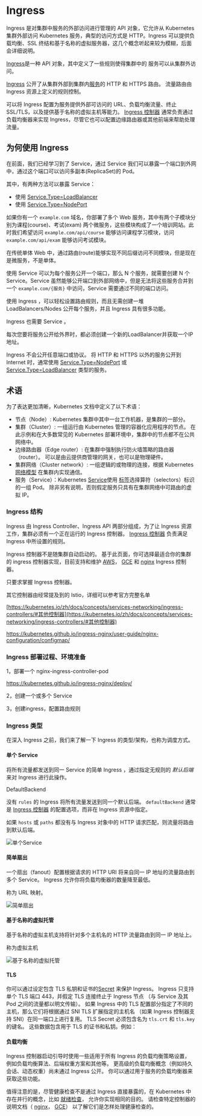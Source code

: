 # Ingress

Ingress 是对集群中服务的外部访问进行管理的 API 对象，它允许从 Kubernetes 集群外部访问 Kubernetes 服务，典型的访问方式是 HTTP。Ingress 可以提供负载均衡、SSL 终结和基于名称的虚拟服务器，这几个概念听起来较为模糊，后面会详细说明。

[Ingress](https://kubernetes.io/zh/docs/concepts/services-networking/ingress/)是一种 API 对象，其中定义了一些规则使得集群中的 服务可以从集群外访问。

[Ingress](https://kubernetes.io/docs/reference/generated/kubernetes-api/v1.21/#ingress-v1beta1-networking-k8s-io) 公开了从集群外部到集群内[服务](https://kubernetes.io/zh/docs/concepts/services-networking/service/)的 HTTP 和 HTTPS 路由。 流量路由由 Ingress 资源上定义的规则控制。

可以将 Ingress 配置为服务提供外部可访问的 URL、负载均衡流量、终止 SSL/TLS，以及提供基于名称的虚拟主机等能力。 [Ingress 控制器](https://kubernetes.io/zh/docs/concepts/services-networking/ingress-controllers) 通常负责通过负载均衡器来实现 Ingress，尽管它也可以配置边缘路由器或其他前端来帮助处理流量。



## 为何使用 Ingress

在前面，我们已经学习到了 Service，通过 Service 我们可以暴露一个端口到外网中，通过这个端口可以访问多副本(ReplicaSet)的 Pod。

其中，有两种方法可以暴露 Service：

- 使用 [Service.Type=LoadBalancer](https://kubernetes.io/zh/docs/concepts/services-networking/service/#loadbalancer)
- 使用 [Service.Type=NodePort](https://kubernetes.io/zh/docs/concepts/services-networking/service/#nodeport)



如果你有一个 `example.com` 域名，你部署了多个 Web 服务，其中有两个子模块分别为课程(course)、考试(exam) 两个微服务，这些模块构成了一个培训网站。此时我们希望访问 `example.com/api/course` 能够访问课程学习模块，访问 `example.com/api/exam` 能够访问考试模块。

在传统单体 Web 中，通过路由(route)能够实现不同后缀访问不同模块，但是现在是微服务，不是单体。

使用 Service 可以为每个服务公开一个端口，那么 N 个服务，就需要创建 N 个 Service。Service 虽然能够公开端口到外部网络中，但是无法将这些服务合并到一个 `example.com/{服务}` 中访问，Service 需要通过不同的端口访问。

使用 Ingress ，可以轻松设置路由规则，而且无需创建一堆 LoadBalancers/Nodes 公开每个服务，并且 Ingress 具有很多功能。

Ingress 也需要 Service 。

每次您要将服务公开给外界时，都必须创建一个新的LoadBalancer并获取一个IP地址。

Ingress 不会公开任意端口或协议。 将 HTTP 和 HTTPS 以外的服务公开到 Internet 时，通常使用 [Service.Type=NodePort](https://kubernetes.io/zh/docs/concepts/services-networking/service/#nodeport) 或 [Service.Type=LoadBalancer](https://kubernetes.io/zh/docs/concepts/services-networking/service/#loadbalancer) 类型的服务。

## 术语

为了表达更加清晰，Kubernetes 文档中定义了以下术语：

- 节点（Node）: Kubernetes 集群中其中一台工作机器，是集群的一部分。
- 集群（Cluster）: 一组运行由 Kubernetes 管理的容器化应用程序的节点。 在此示例和在大多数常见的 Kubernetes 部署环境中，集群中的节点都不在公共网络中。
- 边缘路由器（Edge router）: 在集群中强制执行防火墙策略的路由器（router）。 可以是由云提供商管理的网关，也可以是物理硬件。
- 集群网络（Cluster network）: 一组逻辑的或物理的连接，根据 Kubernetes [网络模型](https://kubernetes.io/zh/docs/concepts/cluster-administration/networking/) 在集群内实现通信。
- 服务（Service）：Kubernetes [Service](https://kubernetes.io/zh/docs/concepts/services-networking/service/)使用 [标签](https://kubernetes.io/zh/docs/concepts/overview/working-with-objects/labels/)选择算符（selectors）标识的一组 Pod。 除非另有说明，否则假定服务只具有在集群网络中可路由的虚拟 IP。



### Ingress 结构

Ingress 由 Ingress Controller、Ingress API 两部分组成，为了让 Ingress 资源工作，集群必须有一个正在运行的 Ingress 控制器。 [Ingress 控制器](https://kubernetes.io/zh/docs/concepts/services-networking/ingress-controllers/) 负责满足 Ingress 中所设置的规则。

Ingress 控制器不是随集群自动启动的。 基于此页面，你可选择最适合你的集群的 ingress 控制器实现，目前支持和维护 [AWS](https://github.com/kubernetes-sigs/aws-load-balancer-controller#readme)， [GCE](https://git.k8s.io/ingress-gce/README.md) 和 [nginx](https://git.k8s.io/ingress-nginx/README.md#readme) Ingress 控制器。

只要求掌握 Ingress 控制器。

其它控制器由经常提及到的 Istio，详细可以参考官方完整名单

[https://kubernetes.io/zh/docs/concepts/services-networking/ingress-controllers/#其他控制器](https://kubernetes.io/zh/docs/concepts/services-networking/ingress-controllers/#其他控制器)

https://kubernetes.github.io/ingress-nginx/user-guide/nginx-configuration/configmap/

### Ingress 部署过程、环境准备

1，部署一个 nginx-ingress-controller-pod 

https://kubernetes.github.io/ingress-nginx/deploy/

2，创建一个或多个 Service

3，创建ingress，配置路由规则



### Ingress 类型

在深入 Ingress 之前，我们来了解一下 Ingress 的类型/架构，也称为调度方式。



#### 单个 Service

将所有流量都发送到同一 Service 的简单 Ingress ，通过指定无规则的 *默认后端* 来对 Ingress 进行此操作。

DefaultBackend

没有 `rules` 的 Ingress 将所有流量发送到同一个默认后端。 `defaultBackend` 通常是 [Ingress 控制器](https://kubernetes.io/zh/docs/concepts/services-networking/ingress-controllers) 的配置选项，而非在 Ingress 资源中指定。

如果 `hosts` 或 `paths` 都没有与 Ingress 对象中的 HTTP 请求匹配，则流量将路由到默认后端。

![单个Service](H:\文章\K8S基础教程与CKAD认证\8.Ingress和高可用\.images\单个Service.png)



#### 简单扇出

一个扇出（fanout）配置根据请求的 HTTP URI 将来自同一 IP 地址的流量路由到多个 Service。 Ingress 允许你将负载均衡器的数量降至最低。

称为 URL 映射。

![简单扇出](H:\文章\K8S基础教程与CKAD认证\8.Ingress和高可用\.images\简单扇出.png)



#### 基于名称的虚拟托管

基于名称的虚拟主机支持将针对多个主机名的 HTTP 流量路由到同一 IP 地址上。

称为虚拟主机

![基于名称的虚拟托管](H:\文章\K8S基础教程与CKAD认证\8.Ingress和高可用\.images\基于名称的虚拟托管.png)

#### TLS

你可以通过设定包含 TLS 私钥和证书的[Secret](https://kubernetes.io/zh/docs/concepts/configuration/secret/) 来保护 Ingress。 Ingress 只支持单个 TLS 端口 443，并假定 TLS 连接终止于 Ingress 节点 （与 Service 及其 Pod 之间的流量都以明文传输）。 如果 Ingress 中的 TLS 配置部分指定了不同的主机，那么它们将根据通过 SNI TLS 扩展指定的主机名 （如果 Ingress 控制器支持 SNI）在同一端口上进行复用。 TLS Secret 必须包含名为 `tls.crt` 和 `tls.key` 的键名。 这些数据包含用于 TLS 的证书和私钥。例如：



#### 负载均衡

Ingress 控制器启动引导时使用一些适用于所有 Ingress 的负载均衡策略设置， 例如负载均衡算法、后端权重方案和其他等。 更高级的负载均衡概念（例如持久会话、动态权重）尚未通过 Ingress 公开。 你可以通过用于服务的负载均衡器来获取这些功能。

值得注意的是，尽管健康检查不是通过 Ingress 直接暴露的，在 Kubernetes 中存在并行的概念，比如 [就绪检查](https://kubernetes.io/zh/docs/tasks/configure-pod-container/configure-liveness-readiness-startup-probes/)， 允许你实现相同的目的。 请检查特定控制器的说明文档（ [nginx](https://git.k8s.io/ingress-nginx/README.md)， [GCE](https://git.k8s.io/ingress-gce/README.md#health-checks)） 以了解它们是怎样处理健康检查的。

